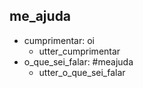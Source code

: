 ## me_ajuda
* cumprimentar: oi
    - utter_cumprimentar
* o_que_sei_falar: #meajuda
    - utter_o_que_sei_falar